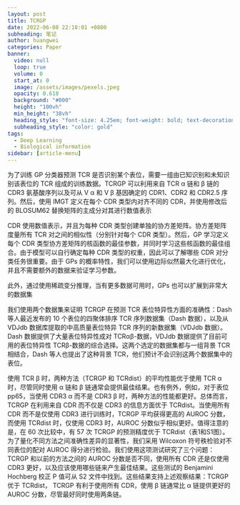 ```yaml
---
layout: post
title: TCRGP
date: 2022-06-08 22:18:01 +0800
subheading: 笔记
author: huangwei
categories: Paper
banner:
  video: null
  loop: true
  volume: 0
  start_at: 0
  image: /assets/images/pexels.jpeg
  opacity: 0.618
  background: "#000"
  height: "100vh"
  min_height: "38vh"
  heading_style: "font-size: 4.25em; font-weight: bold; text-decoration: underline"
  subheading_style: "color: gold"
tags: 
  - Deep Learning
  - Biological information
sidebar: [article-menu]
---
```


为了训练 GP 分类器预测 TCR 是否识别某个表位，需要一组由已知识别和未知识别该表位的 TCR 组成的训练数据。TCRGP 可以利用来自 TCR α 链和 β 链的 CDR3 氨基酸序列以及可从 V α 和 V β 基因确定的 CDR1、CDR2 和 CDR2.5 序列。然后，使用 IMGT 定义在每个 CDR 类型内对齐不同的 CDR，并使用修改后的 BLOSUM62 替换矩阵的主成分对其进行数值表示 

CDR 使用数值表示，并且为每种 CDR 类型创建单独的协方差矩阵。协方差矩阵度量所有 TCR 对之间的相似性（分别针对每个 CDR 类型）。然后，GP 学习定义每个 CDR 类型协方差矩阵的核函数的最佳参数，并同时学习这些核函数的最佳组合。由于模型可以自行确定每种 CDR 类型的权重，因此可以了解哪些 CDR 对分类任务很重要。由于 GPs 的概率特性，我们可以使用边际似然最大化进行优化，并且不需要额外的数据来验证学习参数。

此外，通过使用稀疏变分推理，当有更多数据可用时，GPs 也可以扩展到非常大的数据集 

我们使用两个数据集来证明 TCRGP 在预测 TCR 表位特异性方面的准确性：Dash 等人最近发布的 10 个表位的四聚体排序 TCR 序列数据集（Dash 数据），以及从 VDJdb 数据库提取的中高质量表位特异 TCR 序列的新数据集（VDJdb 数据）。Dash 数据提供了大量表位特异性成对 TCRαβ-数据，VDJdb 数据提供了目前可用的表位特异性 TCRβ-数据的综合选择。这两个选定的数据集都与一组背景 TCR 相结合，Dash 等人也提出了这种背景 TCR，他们预计不会识别这两个数据集中的表位。

使用 TCR β 时，两种方法（TCRGP 和 TCRdist）的平均性能优于使用 TCR α时，尽管同时使用 α 链和 β 链通常会提供最佳结果。也有例外，例如，对于表位 pp65，当使用 CDR3 α 而不是 CDR3 β 时，两种方法的性能都更好。总体而言，TCRGP 在利用来自 CDR 而不仅是 CDR3 的信息方面优于 TCRdist。当使用所有 CDR 而不是仅使用 CDR3 进行训练时，TCRGP 平均获得更高的 AUROC 分数，而使用 TCRdist 时，仅使用 CDR3 时，AUROC 分数似乎相似更好。值得注意的是，在 60 次比较中，有 57 次 TCRGP 的预测精度优于 TCRdist（表1和S1图）。为了量化不同方法之间准确性差异的显著性，我们采用 Wilcoxon 符号秩检验对不同表位的配对 AUROC 得分进行检验。我们使用这项测试研究了三个问题：TCRGP 和以前的方法之间的 AUROC 分数是否不同，使用所有 CDR 还是仅使用 CDR3 更好，以及应该使用哪些链来产生最佳结果。这些测试的 Benjamini Hochberg 校正 P 值可从 S2 文件中找到。这些结果支持上述观察结果：TCRGP 优于 TCRdist， TCRGP 有利于使用所有 CDR，使用 β 链通常比 α 链提供更好的 AUROC 分数，尽管最好同时使用两条链。


